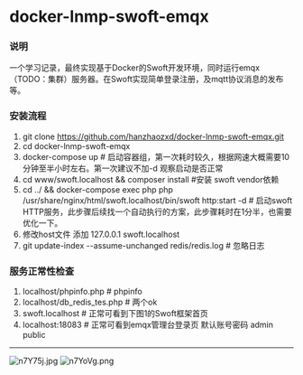 # docker-lnmp-swoft-emqx

### 说明

一个学习记录，最终实现基于Docker的Swoft开发环境，同时运行emqx（TODO：集群）服务器。在Swoft实现简单登录注册，及mqtt协议消息的发布等。

### 安装流程

1. git clone https://github.com/hanzhaozxd/docker-lnmp-swoft-emqx.git
2. cd docker-lnmp-swoft-emqx
3. docker-compose up # 启动容器组，第一次耗时较久，根据网速大概需要10分钟至半小时左右。第一次建议不加-d 观察启动是否正常 
4. cd www/swoft.localhost && composer install #安装 swoft vendor依赖
5. cd ../ && docker-compose exec php php /usr/share/nginx/html/swoft.localhost/bin/swoft http:start -d # 启动swoft HTTP服务，此步骤后续找一个自动执行的方案，此步骤耗时在1分半，也需要优化一下。
6. 修改host文件 添加 127.0.0.1 swoft.localhost
7. git update-index --assume-unchanged redis/redis.log # 忽略日志


### 服务正常性检查
1. localhost/phpinfo.php # phpinfo
2. localhost/db_redis_tes.php # 两个ok
3. swoft.localhost  # 正常可看到下图1的Swoft框架首页
4. localhost:18083  # 正常可看到emqx管理台登录页 默认账号密码 admin public

---------

![n7Y75j.jpg](https://s2.ax1x.com/2019/09/18/n7Y75j.jpg)
![n7YoVg.png](https://s2.ax1x.com/2019/09/18/n7YoVg.png)
